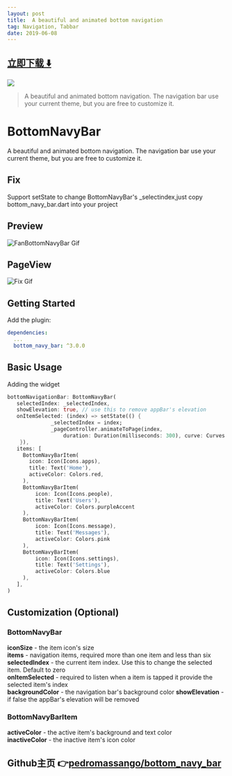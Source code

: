```yaml
---
layout: post
title:  A beautiful and animated bottom navigation
tag: Navigation, Tabbar
date: 2019-06-08
---
```


 


## [立即下载 ️⬇️ ](https://codeload.github.com/pedromassango/bottom_navy_bar/zip/master) 
<p-2> 

 
![](https://flutterawesome.com/content/images/2019/05/BottomNavyBar.jpg)
 
>
> A beautiful and animated bottom navigation. The navigation bar use your current theme, but you are free to customize it.
>

 
# BottomNavyBar

A beautiful and animated bottom navigation. The navigation bar use your current theme, but you are free to customize it.

## Fix
Support setState to change BottomNavyBar's _selectindex,just copy bottom_navy_bar.dart into your project

## Preview

![FanBottomNavyBar Gif](navy.gif "BottomNavyBar")
## PageView

![Fix Gif](fix.gif "Fix")
## Getting Started

Add the plugin:

```yaml
dependencies:
  ...
  bottom_navy_bar: ^3.0.0
```

## Basic Usage

Adding the widget

```dart
bottomNavigationBar: BottomNavyBar(
   selectedIndex: _selectedIndex,
   showElevation: true, // use this to remove appBar's elevation
   onItemSelected: (index) => setState(() {
              _selectedIndex = index;
              _pageController.animateToPage(index,
                  duration: Duration(milliseconds: 300), curve: Curves.ease);
    }),
   items: [
     BottomNavyBarItem(
       icon: Icon(Icons.apps),
       title: Text('Home'),
       activeColor: Colors.red,
     ),
     BottomNavyBarItem(
         icon: Icon(Icons.people),
         title: Text('Users'),
         activeColor: Colors.purpleAccent
     ),
     BottomNavyBarItem(
         icon: Icon(Icons.message),
         title: Text('Messages'),
         activeColor: Colors.pink
     ),
     BottomNavyBarItem(
         icon: Icon(Icons.settings),
         title: Text('Settings'),
         activeColor: Colors.blue
     ),
   ],
)
```

## Customization (Optional)

### BottomNavyBar
**iconSize** - the item icon's size<br/>
**items** - navigation items, required more than one item and less than six<br/>
**selectedIndex** - the current item index. Use this to change the selected item. Default to zero<br/>
**onItemSelected** - required to listen when a item is tapped it provide the selected item's index<br/>
**backgroundColor** - the navigation bar's background color
**showElevation** - if false the appBar's elevation will be removed

### BottomNavyBarItem
**activeColor** - the active item's background and text color<br/>
**inactiveColor** - the inactive item's icon color<br/>

## Github主页 👉[pedromassango/bottom_navy_bar](http://github.com/pedromassango/bottom_navy_bar)